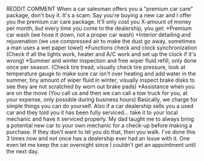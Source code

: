 
REDDIT COMMENT
When a car salesman offers you a "premium car care" package, don't buy it. It's a scam.
Say you're buying a new car and I offer you the premium car care package. It'll only cost you X-amount of money per month, but every time you come to the dealership, you get:
*Premium car wash (we hose it down, not a proper car wash)
*Interior detailing and rejuvenation (we use compressed air to make the dust go away, sometimes a man uses a wet paper towel)
*Functions check and clock synchronization (Check if all the lights work, heater and A/C work and set up the clock if it's wrong)
*Summer and winter inspection and free wiper fluid refill, only done once per season. (Check tire tread, visually check tire pressure, look at temperature gauge to make sure car isn't over heating and add water in the summer, tiny amount of wiper fluid in winter, visually inspect brake disks to see they are not scratched by worn out brake pads)
*Assistance when you are on the move (You call us and then we can call a tow truck for you, at your expense, only possible during business hours)
Basically, we charge for simple things you can do yourself. Also if a car dealership sells you a used car and they told you it has been fully serviced... take it to your local mechanic and have it serviced properly.
My dad taught me to always bring a potential new car to your own mechanic for a check-up before making a purchase. If they don't want to let you do that, then you walk. I've done this 3 times now and not once has a dealership ever had an issue with it. One even let me keep the car overnight since I couldn't get an appointment until the next day.
